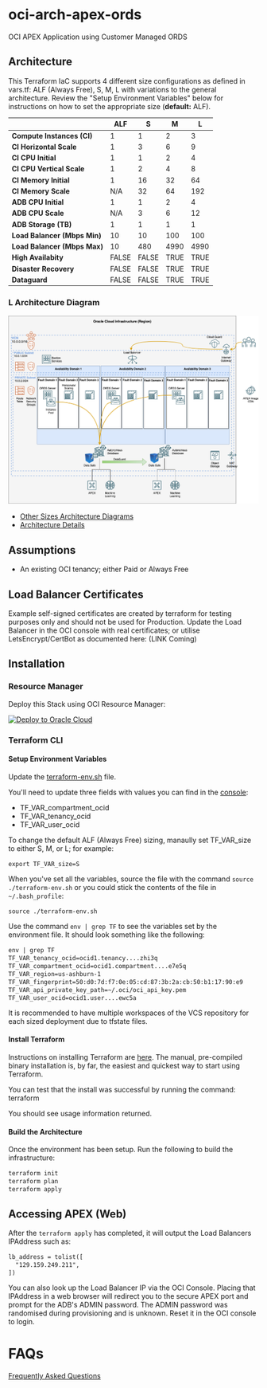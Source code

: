 # oci-arch-apex-ords
OCI APEX Application using Customer Managed ORDS

## Architecture
This Terraform IaC supports 4 different size configurations as defined in vars.tf: ALF (Always Free), S, M, L with variations to the general architecture.  Review the "Setup Environment Variables" below for instructions on how to set the appropriate size (**default:** ALF).

|                              | ALF   | S     | M    | L    | 
| ---------------------------- | ----- | ----- | ---- | ---- |
| **Compute Instances (CI)**   | 1     | 1     | 2    | 3    | 
| **CI Horizontal Scale**      | 1     | 3     | 6    | 9    |
| **CI CPU Initial**           | 1     | 1     | 2    | 4    |
| **CI CPU Vertical Scale**    | 1     | 2     | 4    | 8    |
| **CI Memory Initial**        | 1     | 16    | 32   | 64   |
| **CI Memory Scale**          | N/A   | 32    | 64   | 192  |
| **ADB CPU Initial**          | 1     | 1     | 2    | 4    |
| **ADB CPU Scale**            | N/A   | 3     | 6    | 12   |
| **ADB Storage (TB)**         | 1     | 1     | 1    | 1    |
| **Load Balancer (Mbps Min)** | 10    | 10    | 100  | 100  |
| **Load Balancer (Mbps Max)** | 10    | 480   | 4990 | 4990 |
| **High Availabity**          | FALSE | FALSE | TRUE | TRUE |
| **Disaster Recovery**        | FALSE | FALSE | TRUE | TRUE |
| **Dataguard**                | FALSE | FALSE | TRUE | TRUE |


### L Architecture Diagram
![OCI L APEX/ORDS Architecture](images/L_APEX_ORDS.png "L APEX/ORDS Architecture")

* [Other Sizes Architecture Diagrams](ARCHITECTURE.md)
* [Architecture Details](ARCHITECTURE_DETAILS.md)

## Assumptions
* An existing OCI tenancy; either Paid or Always Free

## Load Balancer Certificates
Example self-signed certificates are created by terraform for testing purposes only and should not be used for Production.  Update the Load Balancer in the OCI console with real certificates; or utilise LetsEncrypt/CertBot as documented here: (LINK Coming)

## Installation
### **Resource Manager**
Deploy this Stack using OCI Resource Manager:

[![Deploy to Oracle Cloud][magic_button]][magic_arch_stack]

### **Terraform CLI**
#### **Setup Environment Variables**
Update the [terraform-env.sh](terraform-env.sh) file. 

You'll need to update three fields with values you can find in the [console](https://console.us-phoenix-1.oraclecloud.com/):

* TF_VAR_compartment_ocid
* TF_VAR_tenancy_ocid
* TF_VAR_user_ocid

To change the default ALF (Always Free) sizing, manaully set TF_VAR_size to either S, M, or L; for example:

```
export TF_VAR_size=S
```

When you've set all the variables, source the file with the command `source ./terraform-env.sh` or you could stick the contents of the file in `~/.bash_profile`:
```
source ./terraform-env.sh
```

Use the command `env | grep TF` to see the variables set by the environment file. It should look something like the following:
```
env | grep TF
TF_VAR_tenancy_ocid=ocid1.tenancy....zhi3q
TF_VAR_compartment_ocid=ocid1.compartment....e7e5q
TF_VAR_region=us-ashburn-1
TF_VAR_fingerprint=50:d0:7d:f7:0e:05:cd:87:3b:2a:cb:50:b1:17:90:e9
TF_VAR_api_private_key_path=~/.oci/oci_api_key.pem
TF_VAR_user_ocid=ocid1.user....ewc5a
```

It is recommended to have multiple workspaces of the VCS repository for each sized deployment due to tfstate files.

#### **Install Terraform**
Instructions on installing Terraform are [here](https://www.terraform.io/intro/getting-started/install.html).  The manual, pre-compiled binary installation is, by far, the easiest and quickest way to start using Terraform.

You can test that the install was successful by running the command:
    terraform

You should see usage information returned.

#### **Build the Architecture**
Once the environment has been setup.  Run the following to build the infrastructure:

```
terraform init
terraform plan
terraform apply
```

## Accessing APEX (Web)
After the `terraform apply` has completed, it will output the Load Balancers IPAddress such as:
```
lb_address = tolist([
  "129.159.249.211",
])
```

You can also look up the Load Balancer IP via the OCI Console.
Placing that IPAddress in a web browser will redirect you to the secure APEX port and prompt for the ADB's ADMIN password.  The ADMIN password was randomised during provisioning and is unknown.  Reset it in the OCI console to login.

# FAQs
[Frequently Asked Questions](FAQS.md)

[magic_button]: https://oci-resourcemanager-plugin.plugins.oci.oraclecloud.com/latest/deploy-to-oracle-cloud.svg
[magic_arch_stack]: https://cloud.oracle.com/resourcemanager/stacks/create?zipUrl=https://github.com/ukjola/oci-arch-apex-ords/oci-arch-apex-ords.zip
